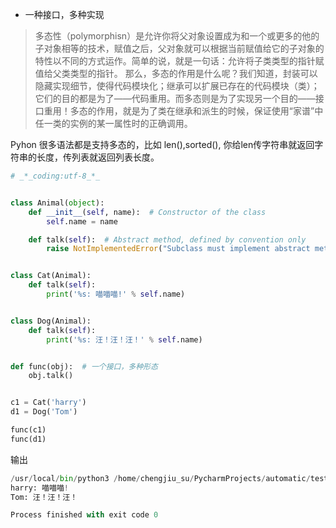 - 一种接口，多种实现
>多态性（polymorphisn）是允许你将父对象设置成为和一个或更多的他的子对象相等的技术，赋值之后，父对象就可以根据当前赋值给它的子对象的特性以不同的方式运作。简单的说，就是一句话：允许将子类类型的指针赋值给父类类型的指针。
那么，多态的作用是什么呢？我们知道，封装可以隐藏实现细节，使得代码模块化；继承可以扩展已存在的代码模块（类）；它们的目的都是为了——代码重用。而多态则是为了实现另一个目的——接口重用！多态的作用，就是为了类在继承和派生的时候，保证使用“家谱”中任一类的实例的某一属性时的正确调用。
 
Pyhon 很多语法都是支持多态的，比如 len(),sorted(), 你给len传字符串就返回字符串的长度，传列表就返回列表长度。

```python
# _*_coding:utf-8_*_


class Animal(object):
    def __init__(self, name):  # Constructor of the class
        self.name = name

    def talk(self):  # Abstract method, defined by convention only
        raise NotImplementedError("Subclass must implement abstract method")


class Cat(Animal):
    def talk(self):
        print('%s: 喵喵喵!' % self.name)


class Dog(Animal):
    def talk(self):
        print('%s: 汪！汪！汪！' % self.name)


def func(obj):  # 一个接口，多种形态
    obj.talk()


c1 = Cat('harry')
d1 = Dog('Tom')

func(c1)
func(d1)
```
输出
```python
/usr/local/bin/python3 /home/chengjiu_su/PycharmProjects/automatic/test.py
harry: 喵喵喵!
Tom: 汪！汪！汪！

Process finished with exit code 0
```